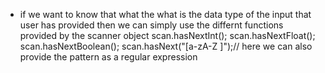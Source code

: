 * if we want to know that what the what is the data type of the input that user has provided then we can simply use the differnt functions provided by the scanner object
scan.hasNextInt();
scan.hasNextFloat();
scan.hasNextBoolean();
scan.hasNext("[a-zA-Z ]");// here we can also provide the pattern  as a regular expression
